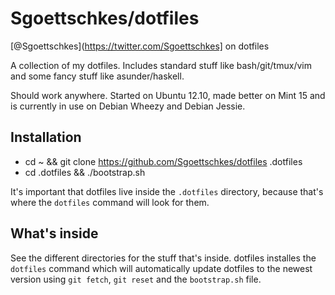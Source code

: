 Sgoettschkes/dotfiles
=====================

[@Sgoettschkes](https://twitter.com/Sgoettschkes] on dotfiles

A collection of my dotfiles. Includes standard stuff like bash/git/tmux/vim
and some fancy stuff like asunder/haskell.

Should work anywhere. Started on Ubuntu 12.10, made better on Mint 15 and is
currently in use on Debian Wheezy and Debian Jessie.

Installation
------------

* cd ~ && git clone https://github.com/Sgoettschkes/dotfiles .dotfiles
* cd .dotfiles && ./bootstrap.sh

It's important that dotfiles live inside the `.dotfiles` directory, because
that's where the `dotfiles` command will look for them.

What's inside
-------------

See the different directories for the stuff that's inside. dotfiles installes
the `dotfiles` command which will automatically update dotfiles to the newest
version using `git fetch`, `git reset` and the `bootstrap.sh` file.
